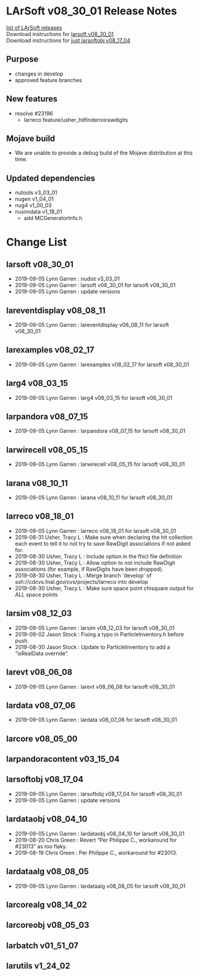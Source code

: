 # LArSoft v08_30_01 Release Notes



[list of LArSoft releases](LArSoft_release_list)  
Download instructions for [larsoft v08_30_01](https://scisoft.fnal.gov/scisoft/bundles/larsoft/v08_30_01/larsoft-v08_30_01.html)  
Download instructions for [just larsoftobj v08_17_04](https://scisoft.fnal.gov/scisoft/bundles/larsoftobj/v08_17_04/larsoftobj-v08_17_04.html)

## Purpose

-   changes in develop
-   approved feature branches

## New features

-   resolve \#23196
    -   larreco feature/usher_hitfindernorawdigits

## Mojave build

-   We are unable to provide a debug build of the Mojave distribution at this time.

## Updated dependencies

-   nutools v3_03_01
-   nugen v1_04_01
-   nug4 v1_00_03
-   nusimdata v1_18_01
    -   add MCGeneratorInfo.h

# Change List

## larsoft v08_30_01

-   2019-09-05 Lynn Garren : nudist v3_03_01
-   2019-09-05 Lynn Garren : larsoft v08_30_01 for larsoft v08_30_01
-   2019-09-05 Lynn Garren : update versions

## lareventdisplay v08_08_11

-   2019-09-05 Lynn Garren : lareventdisplay v08_08_11 for larsoft v08_30_01

## larexamples v08_02_17

-   2019-09-05 Lynn Garren : larexamples v08_02_17 for larsoft v08_30_01

## larg4 v08_03_15

-   2019-09-05 Lynn Garren : larg4 v08_03_15 for larsoft v08_30_01

## larpandora v08_07_15

-   2019-09-05 Lynn Garren : larpandora v08_07_15 for larsoft v08_30_01

## larwirecell v08_05_15

-   2019-09-05 Lynn Garren : larwirecell v08_05_15 for larsoft v08_30_01

## larana v08_10_11

-   2019-09-05 Lynn Garren : larana v08_10_11 for larsoft v08_30_01

## larreco v08_18_01

-   2019-09-05 Lynn Garren : larreco v08_18_01 for larsoft v08_30_01
-   2019-08-31 Usher, Tracy L : Make sure when declaring the hit collection each event to tell it to not try to save RawDigit associations if not asked for.
-   2019-08-30 Usher, Tracy L : Include option in the fhicl file definition
-   2019-08-30 Usher, Tracy L : Allow option to not include RawDigit associations (for example, if RawDigits have been dropped).
-   2019-08-30 Usher, Tracy L : Merge branch 'develop' of ssh://cdcvs.fnal.gov/cvs/projects/larreco into develop
-   2019-08-30 Usher, Tracy L : Make sure space point chisquare output for ALL space points

## larsim v08_12_03

-   2019-09-05 Lynn Garren : larsim v08_12_03 for larsoft v08_30_01
-   2019-09-02 Jason Stock : Fixing a typo in ParticleInventory.h before push.
-   2019-08-30 Jason Stock : Update to ParticleInventory to add a “isRealData override”.

## larevt v08_06_08

-   2019-09-05 Lynn Garren : larevt v08_06_08 for larsoft v08_30_01

## lardata v08_07_06

-   2019-09-05 Lynn Garren : lardata v08_07_06 for larsoft v08_30_01

## larcore v08_05_00

## larpandoracontent v03_15_04

## larsoftobj v08_17_04

-   2019-09-05 Lynn Garren : larsoftobj v08_17_04 for larsoft v08_30_01
-   2019-09-05 Lynn Garren : update versions

## lardataobj v08_04_10

-   2019-09-05 Lynn Garren : lardataobj v08_04_10 for larsoft v08_30_01
-   2019-08-20 Chris Green : Revert “Per Philippe C., workaround for \#23013” as too flaky.
-   2019-08-19 Chris Green : Per Philippe C., workaround for \#23013.

## lardataalg v08_08_05

-   2019-09-05 Lynn Garren : lardataalg v08_08_05 for larsoft v08_30_01

## larcorealg v08_14_02

## larcoreobj v08_05_03

## larbatch v01_51_07

## larutils v1_24_02
